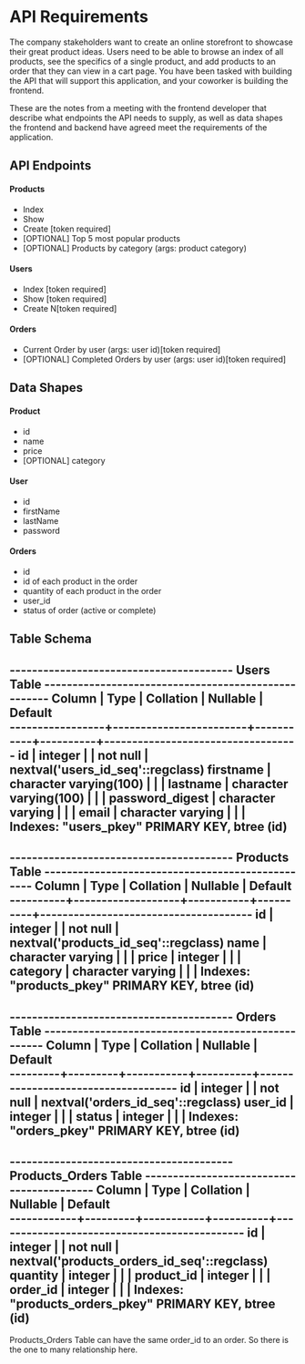 # API Requirements

The company stakeholders want to create an online storefront to showcase their great product ideas. Users need to be able to browse an index of all products, see the specifics of a single product, and add products to an order that they can view in a cart page. You have been tasked with building the API that will support this application, and your coworker is building the frontend.

These are the notes from a meeting with the frontend developer that describe what endpoints the API needs to supply, as well as data shapes the frontend and backend have agreed meet the requirements of the application.

## API Endpoints

#### Products

- Index
- Show
- Create [token required]
- [OPTIONAL] Top 5 most popular products
- [OPTIONAL] Products by category (args: product category)

#### Users

- Index [token required]
- Show [token required]
- Create N[token required]

#### Orders

- Current Order by user (args: user id)[token required]
- [OPTIONAL] Completed Orders by user (args: user id)[token required]

## Data Shapes

#### Product

- id
- name
- price
- [OPTIONAL] category

#### User

- id
- firstName
- lastName
- password

#### Orders

- id
- id of each product in the order
- quantity of each product in the order
- user_id
- status of order (active or complete)

## Table Schema

----------------------------------------  Users Table  ----------------------------------------------------
     Column      |          Type          | Collation | Nullable |              Default              
-----------------+------------------------+-----------+----------+-----------------------------------
 id              | integer                |           | not null | nextval('users_id_seq'::regclass)
 firstname       | character varying(100) |           |          | 
 lastname        | character varying(100) |           |          | 
 password_digest | character varying      |           |          | 
 email           | character varying      |           |          | 
Indexes:
    "users_pkey" PRIMARY KEY, btree (id)
-----------------------------------------------------------------------------------------------------------



----------------------------------------  Products Table  -------------------------------------------------
  Column  |       Type        | Collation | Nullable |               Default                
----------+-------------------+-----------+----------+--------------------------------------
 id       | integer           |           | not null | nextval('products_id_seq'::regclass)
 name     | character varying |           |          | 
 price    | integer           |           |          | 
 category | character varying |           |          | 
Indexes:
    "products_pkey" PRIMARY KEY, btree (id)
-----------------------------------------------------------------------------------------------------------



----------------------------------------  Orders Table  ---------------------------------------------------
 Column  |  Type   | Collation | Nullable |              Default               
---------+---------+-----------+----------+------------------------------------
 id      | integer |           | not null | nextval('orders_id_seq'::regclass)
 user_id | integer |           |          | 
 status  | integer |           |          | 
Indexes:
    "orders_pkey" PRIMARY KEY, btree (id)
-----------------------------------------------------------------------------------------------------------



----------------------------------------  Products_Orders Table  ------------------------------------------
   Column   |  Type   | Collation | Nullable |                   Default                   
------------+---------+-----------+----------+---------------------------------------------
 id         | integer |           | not null | nextval('products_orders_id_seq'::regclass)
 quantity   | integer |           |          | 
 product_id | integer |           |          | 
 order_id   | integer |           |          | 
Indexes:
    "products_orders_pkey" PRIMARY KEY, btree (id)
-----------------------------------------------------------------------------------------------------------

Products_Orders Table can have the same order_id to an order. So there is the one to many relationship here.
